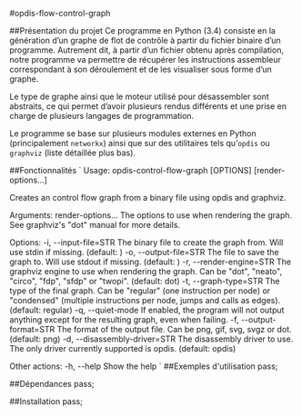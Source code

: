 #opdis-flow-control-graph

##Présentation du projet
Ce programme en Python (3.4) consiste en la génération d’un graphe de flot de contrôle à partir du fichier binaire d’un programme. Autrement dit, à partir d’un fichier obtenu après compilation, notre programme va permettre de récupérer les instructions assembleur correspondant à son déroulement et de les visualiser sous forme d’un graphe.

Le type de graphe ainsi que le moteur utilisé pour désassembler sont abstraits, ce qui permet d’avoir plusieurs rendus différents et une prise en charge de plusieurs langages de programmation.

Le programme se base sur plusieurs modules externes en Python (principalement `networkx`) ainsi que sur des utilitaires tels qu’`opdis` ou `graphviz` (liste détaillée plus bas).

##Fonctionnalités
`
Usage: opdis-control-flow-graph [OPTIONS] [render-options...]

Creates an control flow graph from a binary file using opdis and graphviz.

Arguments:
  render-options...         The options to use when rendering the graph. See graphviz's "dot"
                            manual for more details.

Options:
  -i, --input-file=STR      The binary file to create the graph from. Will use stdin if missing.
                            (default: )
  -o, --output-file=STR     The file to save the graph to. Will use stdout if missing. (default: )
  -r, --render-engine=STR   The graphviz engine to use when rendering the graph. Can be "dot",
                            "neato", "circo", "fdp", "sfdp" or "twopi". (default: dot)
  -t, --graph-type=STR      The type of the final graph. Can be "regular" (one instruction per
                            node) or "condensed" (multiple instructions per node, jumps and calls
                            as edges). (default: regular)
  -q, --quiet-mode          If enabled, the program will not output anything except for the
                            resulting graph, even when failing.
  -f, --output-format=STR   The format of the output file. Can be png, gif, svg, svgz or dot.
                            (default: png)
  -d, --disassembly-driver=STR
                            The disassembly driver to use. The only driver currently supported is
                            opdis. (default: opdis)
                            
Other actions:
  -h, --help                Show the help
`
##Exemples d'utilisation
pass;

##Dépendances
pass;

##Installation
pass;
